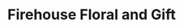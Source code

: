 ---
title: "Firehouse Floral and Gift"
url: /salt-lake-city/firehouse-floral-and-gift/
shop: Blumen
---
